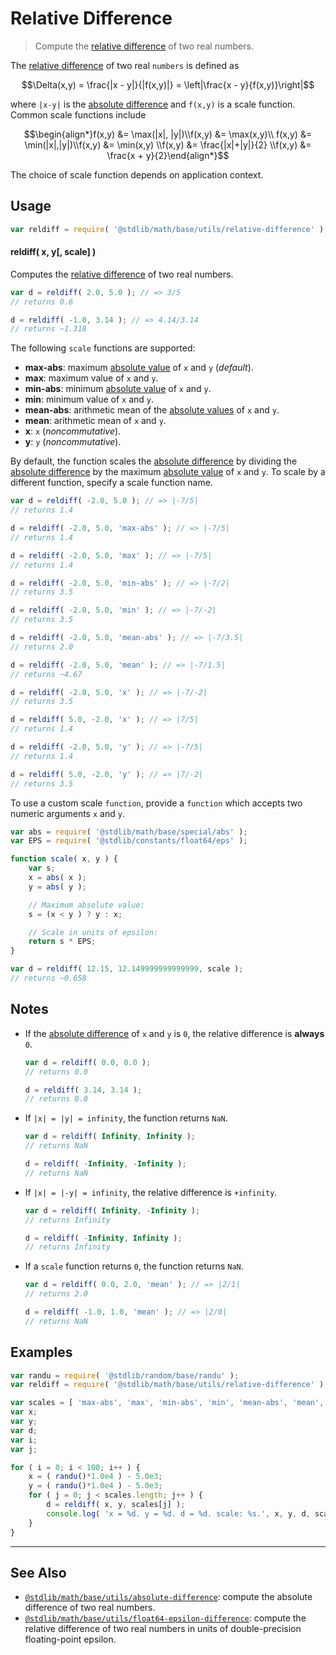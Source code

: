 <!--

@license Apache-2.0

Copyright (c) 2018 The Stdlib Authors.

Licensed under the Apache License, Version 2.0 (the "License");
you may not use this file except in compliance with the License.
You may obtain a copy of the License at

   http://www.apache.org/licenses/LICENSE-2.0

Unless required by applicable law or agreed to in writing, software
distributed under the License is distributed on an "AS IS" BASIS,
WITHOUT WARRANTIES OR CONDITIONS OF ANY KIND, either express or implied.
See the License for the specific language governing permissions and
limitations under the License.

-->

# Relative Difference

> Compute the [relative difference][relative-difference] of two real numbers.

<section class="intro">

The [relative difference][relative-difference] of two real `numbers` is defined as

<!-- <equation class="equation" label="eq:relative_difference" align="center" raw="\Delta(x,y) = \frac{|x - y|}{|f(x,y)|} = \left|\frac{x - y}{f(x,y)}\right|" alt="Relative difference"> -->

```math
\Delta(x,y) = \frac{|x - y|}{|f(x,y)|} = \left|\frac{x - y}{f(x,y)}\right|
```

<!-- <div class="equation" align="center" data-raw-text="\Delta(x,y) = \frac{|x - y|}{|f(x,y)|} = \left|\frac{x - y}{f(x,y)}\right|" data-equation="eq:relative_difference">
    <img src="https://cdn.jsdelivr.net/gh/stdlib-js/stdlib@bb29798906e119fcb2af99e94b60407a270c9b32/lib/node_modules/@stdlib/math/base/utils/relative-difference/docs/img/equation_relative_difference.svg" alt="Relative difference">
    <br>
</div> -->

<!-- </equation> -->

where `|x-y|` is the [absolute difference][@stdlib/math/base/utils/absolute-difference] and `f(x,y)` is a scale function. Common scale functions include

<!-- <equation class="equation" label="eq:scale_functions" align="center" raw="\begin{align*}f(x,y) &= \max(|x|, |y|)\\f(x,y) &= \max(x,y)\\ f(x,y) &= \min(|x|,|y|)\\f(x,y) &= \min(x,y) \\f(x,y) &= \frac{|x|+|y|}{2} \\f(x,y) &= \frac{x + y}{2}\end{align*}" alt="Scale functions"> -->

```math
\begin{align*}f(x,y) &= \max(|x|, |y|)\\f(x,y) &= \max(x,y)\\ f(x,y) &= \min(|x|,|y|)\\f(x,y) &= \min(x,y) \\f(x,y) &= \frac{|x|+|y|}{2} \\f(x,y) &= \frac{x + y}{2}\end{align*}
```

<!-- <div class="equation" align="center" data-raw-text="\begin{align*}f(x,y) &amp;= \max(|x|, |y|)\\f(x,y) &amp;= \max(x,y)\\ f(x,y) &amp;= \min(|x|,|y|)\\f(x,y) &amp;= \min(x,y) \\f(x,y) &amp;= \frac{|x|+|y|}{2} \\f(x,y) &amp;= \frac{x + y}{2}\end{align*}" data-equation="eq:scale_functions">
    <img src="https://cdn.jsdelivr.net/gh/stdlib-js/stdlib@bb29798906e119fcb2af99e94b60407a270c9b32/lib/node_modules/@stdlib/math/base/utils/relative-difference/docs/img/equation_scale_functions.svg" alt="Scale functions">
    <br>
</div> -->

<!-- </equation> -->

The choice of scale function depends on application context.

</section>

<!-- /.intro -->

<section class="usage">

## Usage

```javascript
var reldiff = require( '@stdlib/math/base/utils/relative-difference' );
```

#### reldiff( x, y\[, scale] )

Computes the [relative difference][relative-difference] of two real numbers.

```javascript
var d = reldiff( 2.0, 5.0 ); // => 3/5
// returns 0.6

d = reldiff( -1.0, 3.14 ); // => 4.14/3.14
// returns ~1.318
```

The following `scale` functions are supported:

-   **max-abs**: maximum [absolute value][@stdlib/math/base/special/abs] of `x` and `y` (_default_).
-   **max**: maximum value of `x` and `y`.
-   **min-abs**: minimum [absolute value][@stdlib/math/base/special/abs] of `x` and `y`.
-   **min**: minimum value of `x` and `y`.
-   **mean-abs**: arithmetic mean of the [absolute values][@stdlib/math/base/special/abs] of `x` and `y`.
-   **mean**: arithmetic mean of `x` and `y`.
-   **x**: `x` (_noncommutative_).
-   **y**: `y` (_noncommutative_).

By default, the function scales the [absolute difference][@stdlib/math/base/utils/absolute-difference] by dividing the [absolute difference][@stdlib/math/base/utils/absolute-difference] by the maximum [absolute value][@stdlib/math/base/special/abs] of `x` and `y`. To scale by a different function, specify a scale function name.

```javascript
var d = reldiff( -2.0, 5.0 ); // => |-7/5|
// returns 1.4

d = reldiff( -2.0, 5.0, 'max-abs' ); // => |-7/5|
// returns 1.4

d = reldiff( -2.0, 5.0, 'max' ); // => |-7/5|
// returns 1.4

d = reldiff( -2.0, 5.0, 'min-abs' ); // => |-7/2|
// returns 3.5

d = reldiff( -2.0, 5.0, 'min' ); // => |-7/-2|
// returns 3.5

d = reldiff( -2.0, 5.0, 'mean-abs' ); // => |-7/3.5|
// returns 2.0

d = reldiff( -2.0, 5.0, 'mean' ); // => |-7/1.5|
// returns ~4.67

d = reldiff( -2.0, 5.0, 'x' ); // => |-7/-2|
// returns 3.5

d = reldiff( 5.0, -2.0, 'x' ); // => |7/5|
// returns 1.4

d = reldiff( -2.0, 5.0, 'y' ); // => |-7/5|
// returns 1.4

d = reldiff( 5.0, -2.0, 'y' ); // => |7/-2|
// returns 3.5
```

To use a custom scale `function`, provide a `function` which accepts two numeric arguments `x` and `y`.

```javascript
var abs = require( '@stdlib/math/base/special/abs' );
var EPS = require( '@stdlib/constants/float64/eps' );

function scale( x, y ) {
    var s;
    x = abs( x );
    y = abs( y );

    // Maximum absolute value:
    s = (x < y ) ? y : x;

    // Scale in units of epsilon:
    return s * EPS;
}

var d = reldiff( 12.15, 12.149999999999999, scale );
// returns ~0.658
```

</section>

<!-- /.usage -->

<section class="notes">

## Notes

-   If the [absolute difference][@stdlib/math/base/utils/absolute-difference] of `x` and `y` is `0`, the relative difference is **always** `0`.

    ```javascript
    var d = reldiff( 0.0, 0.0 );
    // returns 0.0

    d = reldiff( 3.14, 3.14 );
    // returns 0.0
    ```

-   If `|x| = |y| = infinity`, the function returns `NaN`.

    ```javascript
    var d = reldiff( Infinity, Infinity );
    // returns NaN

    d = reldiff( -Infinity, -Infinity );
    // returns NaN
    ```

-   If `|x| = |-y| = infinity`, the relative difference is `+infinity`.

    ```javascript
    var d = reldiff( Infinity, -Infinity );
    // returns Infinity

    d = reldiff( -Infinity, Infinity );
    // returns Infinity
    ```

-   If a `scale` function returns `0`, the function returns `NaN`.

    ```javascript
    var d = reldiff( 0.0, 2.0, 'mean' ); // => |2/1|
    // returns 2.0

    d = reldiff( -1.0, 1.0, 'mean' ); // => |2/0|
    // returns NaN
    ```

</section>

<!-- /.notes -->

<section class="examples">

## Examples

<!-- eslint no-undef: "error" -->

```javascript
var randu = require( '@stdlib/random/base/randu' );
var reldiff = require( '@stdlib/math/base/utils/relative-difference' );

var scales = [ 'max-abs', 'max', 'min-abs', 'min', 'mean-abs', 'mean', 'x', 'y' ];
var x;
var y;
var d;
var i;
var j;

for ( i = 0; i < 100; i++ ) {
    x = ( randu()*1.0e4 ) - 5.0e3;
    y = ( randu()*1.0e4 ) - 5.0e3;
    for ( j = 0; j < scales.length; j++ ) {
        d = reldiff( x, y, scales[j] );
        console.log( 'x = %d. y = %d. d = %d. scale: %s.', x, y, d, scales[j] );
    }
}
```

</section>

<!-- /.examples -->

<!-- Section for related `stdlib` packages. Do not manually edit this section, as it is automatically populated. -->

<section class="related">

* * *

## See Also

-   <span class="package-name">[`@stdlib/math/base/utils/absolute-difference`][@stdlib/math/base/utils/absolute-difference]</span><span class="delimiter">: </span><span class="description">compute the absolute difference of two real numbers.</span>
-   <span class="package-name">[`@stdlib/math/base/utils/float64-epsilon-difference`][@stdlib/math/base/utils/float64-epsilon-difference]</span><span class="delimiter">: </span><span class="description">compute the relative difference of two real numbers in units of double-precision floating-point epsilon.</span>

</section>

<!-- /.related -->

<!-- Section for all links. Make sure to keep an empty line after the `section` element and another before the `/section` close. -->

<section class="links">

[@stdlib/math/base/special/abs]: https://github.com/stdlib-js/stdlib/tree/develop/lib/node_modules/%40stdlib/math/base/special/abs

[relative-difference]: https://en.wikipedia.org/wiki/Relative_change_and_difference

<!-- <related-links> -->

[@stdlib/math/base/utils/absolute-difference]: https://github.com/stdlib-js/stdlib/tree/develop/lib/node_modules/%40stdlib/math/base/utils/absolute-difference

[@stdlib/math/base/utils/float64-epsilon-difference]: https://github.com/stdlib-js/stdlib/tree/develop/lib/node_modules/%40stdlib/math/base/utils/float64-epsilon-difference

<!-- </related-links> -->

</section>

<!-- /.links -->
